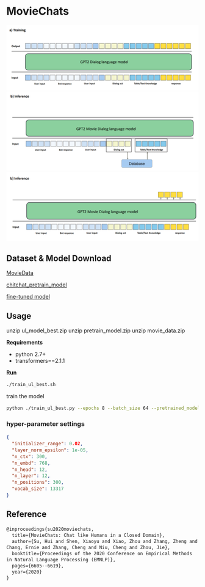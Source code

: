 # MovieChats
![Training](/pic/train.png)
![Inference-1](/pic/inference_1.png)
![Inference-2](/pic/inference_2.png)


## Dataset & Model Download
[MovieData](https://drive.google.com/file/d/11J4ATJ4IYMG8KgKBOZspQn3PZAG1e_SH/view?usp=sharing)

[chitchat_pretrain_model](https://drive.google.com/file/d/1kxN23eH1WXW4MVnf0JFieMQgF6gv6FmE/view?usp=sharing)

[fine-tuned model](https://drive.google.com/file/d/1LC80U5Gck6PCicdqyd2s5KDUgD4EEq1Q/view?usp=sharing)



## Usage
unzip ul_model_best.zip
unzip pretrain_model.zip
unzip movie_data.zip

**Requirements**

* python 2.7+
* transformers==2.1.1


**Run**


``` bash
./train_ul_best.sh
```
train the model

``` bash
python ./train_ul_best.py --epochs 8 --batch_size 64 --pretrained_model ./pretrain_model/pytorch_model.bin  

```

### hyper-parameter settings

```json
{
  "initializer_range": 0.02,
  "layer_norm_epsilon": 1e-05,
  "n_ctx": 300,
  "n_embd": 768,
  "n_head": 12,
  "n_layer": 12,
  "n_positions": 300,
  "vocab_size": 13317
}

```


## Reference

```TeX
@inproceedings{su2020moviechats,
  title={MovieChats: Chat like Humans in a Closed Domain},
  author={Su, Hui and Shen, Xiaoyu and Xiao, Zhou and Zhang, Zheng and Chang, Ernie and Zhang, Cheng and Niu, Cheng and Zhou, Jie},
  booktitle={Proceedings of the 2020 Conference on Empirical Methods in Natural Language Processing (EMNLP)},
  pages={6605--6619},
  year={2020}
} 
```
